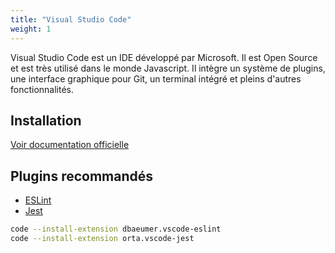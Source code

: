 ```yaml
---
title: "Visual Studio Code"
weight: 1
---
```


 
 Visual Studio Code est un IDE développé par Microsoft. Il est Open Source et est très utilisé dans le monde Javascript. Il intègre un système de plugins, une interface graphique pour Git, un terminal intégré et pleins d'autres fonctionnalités.

## Installation

[Voir documentation officielle](https://code.visualstudio.com/)

## Plugins recommandés

 - [ESLint](https://marketplace.visualstudio.com/items?itemName=dbaeumer.vscode-eslint)
 - [Jest](https://marketplace.visualstudio.com/items?itemName=Orta.vscode-jest)

```sh
code --install-extension dbaeumer.vscode-eslint
code --install-extension orta.vscode-jest
```

